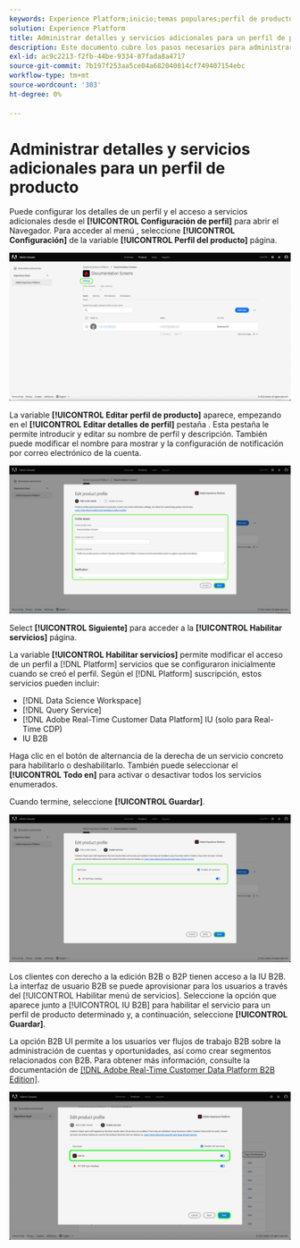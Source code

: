 ```yaml
---
keywords: Experience Platform;inicio;temas populares;perfil de producto
solution: Experience Platform
title: Administrar detalles y servicios adicionales para un perfil de producto
description: Este documento cubre los pasos necesarios para administrar los detalles y los servicios adicionales para un perfil de producto en Adobe Admin Console. Puede configurar los detalles de un perfil y el acceso a servicios adicionales desde el menú Configuración de perfil .
exl-id: ac9c2213-f2fb-44be-9334-87fada8a4717
source-git-commit: 7b197f253aa5ce04a682040814cf749407154ebc
workflow-type: tm+mt
source-wordcount: '303'
ht-degree: 0%

---
```


# Administrar detalles y servicios adicionales para un perfil de producto

Puede configurar los detalles de un perfil y el acceso a servicios adicionales desde el **[!UICONTROL Configuración de perfil]** para abrir el Navegador. Para acceder al menú , seleccione **[!UICONTROL Configuración]** de la variable **[!UICONTROL Perfil del producto]** página.

![configuración](../images/settings.png)

La variable **[!UICONTROL Editar perfil de producto]** aparece, empezando en el **[!UICONTROL Editar detalles de perfil]** pestaña . Esta pestaña le permite introducir y editar su nombre de perfil y descripción. También puede modificar el nombre para mostrar y la configuración de notificación por correo electrónico de la cuenta.

![edit-product-profile](../images/edit-product-profile.png)

Select **[!UICONTROL Siguiente]** para acceder a la **[!UICONTROL Habilitar servicios]** página.

La variable **[!UICONTROL Habilitar servicios]** permite modificar el acceso de un perfil a [!DNL Platform] servicios que se configuraron inicialmente cuando se creó el perfil. Según el [!DNL Platform] suscripción, estos servicios pueden incluir:

- [!DNL Data Science Workspace]
- [!DNL Query Service]
- [!DNL Adobe Real-Time Customer Data Platform] IU (solo para Real-Time CDP)
- IU B2B

Haga clic en el botón de alternancia de la derecha de un servicio concreto para habilitarlo o deshabilitarlo. También puede seleccionar el **[!UICONTROL Todo en]** para activar o desactivar todos los servicios enumerados.

Cuando termine, seleccione **[!UICONTROL Guardar]**.

![enable-services](../images/enable-services.png)

Los clientes con derecho a la edición B2B o B2P tienen acceso a la IU B2B. La interfaz de usuario B2B se puede aprovisionar para los usuarios a través del [!UICONTROL Habilitar menú de servicios]. Seleccione la opción que aparece junto a [!UICONTROL IU B2B] para habilitar el servicio para un perfil de producto determinado y, a continuación, seleccione **[!UICONTROL Guardar]**.

La opción B2B UI permite a los usuarios ver flujos de trabajo B2B sobre la administración de cuentas y oportunidades, así como crear segmentos relacionados con B2B. Para obtener más información, consulte la documentación de [[!DNL Adobe Real-Time Customer Data Platform B2B Edition]](../../rtcdp/b2b-overview.md).

![enable-b2b](../images/enable-b2b.png)